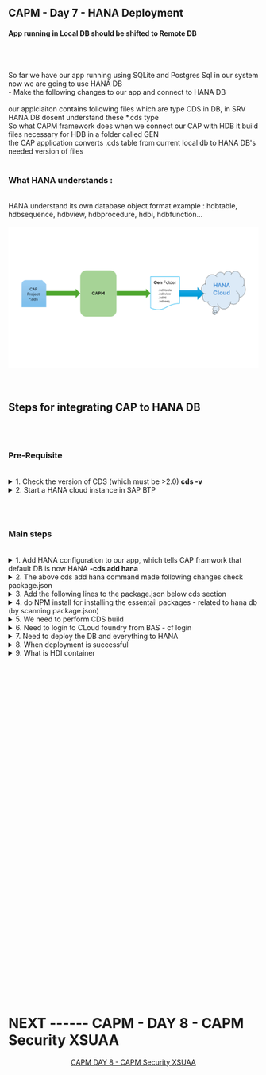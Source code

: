 ## CAPM - Day 7 - HANA Deployment

#### App running in Local DB should be shifted to Remote DB

</br>
</br>

So far we have our app running using SQLite and Postgres Sql in our system now we are going to use HANA DB 
</br> - Make the following changes to our app and connect to HANA DB 
</br>
</br>
our applciaiton contains following files which are type CDS in DB, in SRV HANA DB dosent understand these *.cds type 
</br>
So what CAPM framework does when we connect our CAP with HDB it build files necessary for HDB in a folder called GEN
</br> the CAP application converts .cds table from current local db to HANA DB's needed version of files
</br>
</br>

### What HANA understands :
</br>
HANA understand its own database object format example : hdbtable, hdbsequence, hdbview, hdbprocedure, hdbi, hdbfunction...
</br>
</br>
<img src="./files/design-hana.png" > 
</br>
</br>
</br>

## Steps for integrating CAP to HANA DB
</br>
</br>

### Pre-Requisite
</br>

<details>
<summary> 1. Check the version of CDS (which must be >2.0) <b> cds -v </b> </summary>
</br>
</br>
<img src="./files/capmd7-0.png" > 
</br>
</br>
</details>

<details>
<summary> 2. Start a HANA cloud instance in SAP BTP </summary>
</br>
<img src="./files/capmd7-1.png" > 
</br>
<img src="./files/capmd7-2.png" >
</br>
</br>
</details>

</br></br>

### Main steps 
</br>

<details>
<summary> 1. Add HANA configuration to our app, which tells CAP framwork that default DB is now HANA <b> -cds add hana </b> </summary>

</br>
</br>

```bat
-cds add hana 
```

</br>
</br>
<img src="./files/capmd7-3.png" >
</br>
</details>

<details>
<summary> 2. The above cds add hana command made following changes check package.json  </summary>
</br>
</br>
<img src="./files/capmd7-4.png" >
</br>
<img src="./files/capmd7-5.png" >
</br>
</br>
</details>

<details>
<summary> 3. Add the following lines to the package.json below cds section  </summary>
</br>
</br>
<img src="./files/capmd7-6.png" >
</br>

```json
  "hana":{
    "deploy-format":"hdbtable"
  }
```
</br>
</br>
</details>

<details>
<summary> 4. do NPM install for installing the essentail packages - related to hana db (by scanning package.json) </summary>
</br>
</br>
<img src="./files/capmd7-7.png" >
</br>
</br>
</details>

<details>
<summary> 5. We need to perform CDS build </summary>
</br>

This build creation will create GEN folder in our app directory for integrating to HANA DB 
</br> and create all the hana specific files which will be deployed to HANA cloud
</br>
</br>

```bat
cds build --production
```

</br>
</br>

Cds build command execution 
</br>
</br>
<img src="./files/capmd7-8a.png" >
</br>
<img src="./files/capmd7-8b.png" >
</br>
</br>

After creating build - Gen folder in APP directory (GEN - Generated) 
</br>
</br>
<img src="./files/capmd7-9.png" >
</br>
</br>
</details>

<details>
<summary> 6. Need to login to CLoud foundry from BAS - cf login </summary>
</br>
</br>
<img src="./files/capmd7-10a.png" >
</br>
<img src="./files/capmd7-10b.png" >
</br>
<img src="./files/capmd7-10cd.png" >
</br>
</br>
</details>

<details>
<summary> 7. Need to deploy the DB and everything to HANA  </summary>
</br>
</br>
all generated files will be deployed to HANA using the command  <b>  cds deploy --to hana:dante </b>
</br>
</br>

```bat
cds deploy --to hana:<DB name>
```

</br>
</br>

> This command execution will take some tiem to complete

</br>
</br>
<a href="https://github.com/Octavius-Dante/Tetra_Proxima/blob/main/CAPM-DAY-7/error-log-HDB.txt"> CDS Deploy - Error Log Sample </a>
</br>
</br>
<a href="https://github.com/Octavius-Dante/Tetra_Proxima/blob/main/CAPM-DAY-7/success-log-HDB.txt"> CDS Deploy - Success Log Sample </a>
</br>
</br>

Error log and success log are shared for your reference in case of any error - there will be manys errors listed 
</br> - you can check the file and search for error and understand why error occured - mostly errros will be descriptive and understandable 

</br>
</br>

## delete all csv files in the project and add the files shared here and deploy 
## these are HANA specifc files which will work properly when deploying  

</br>
</br>
<a href="https://github.com/Octavius-Dante/Tetra_Proxima/tree/main/CAPM-DAY-7/hanacsv"> HANA CSV Folder </a>
</br>
</br>
<a href="https://github.com/Octavius-Dante/Tetra_Proxima/tree/main/CAPM-DAY-7/hanacsv.zip"> HANA CSV.zip file  </a>
</br>
</br>

</br>
</br>
<img src="./files/capmd7-11a.png" >

</br>
</br>
</details>


<details>
<summary> 8. When deployment is successful </summary>
</br>

IF deployment worked well a new file calle <b>cdsrc-private.json</b> gets created automatically.
</br> this file contain the information about which container in SAP BTP HANA Cloud to connect to.
</br> and private key is stored in this file.

</br>
</br>
<img src="./files/capmd7-11b.png" >
</br>
<img src="./files/capmd7-11c.png" >
</br>
<img src="./files/capmd7-11d.png" >
</br>
<img src="./files/capmd7-11e.png" >
</br>
</details>
	
<details>
<summary> 9. What is HDI container </summary>
</br>
</br>
	HDI container is a databsae inside a database (HDB), 
</br> this is designed to avoid problems and conflict between data operations in database objects 
</br> when multiple developers are working with same object. 

</br>
</br>
 
</br>	
</br>
</details>


<!--

</br>
</br>

``` cds 
	


``` 

</br>
</br>
<img src="./files/capmd7-1.png" >
</br>
</br>

## MyService.js 
</br>
</br>

```js



```
</br>
<img src="./files/capmd7-2.png" >
</br>
</br>



<details>
<summary> <b> ALL CODE CHANGES - TODAY SESSION </b> </summary>
</br>
</br>

</br>
</br>

</br>
</br>
</details>


-->

</br>
</br>
</br>
</br>
</br>
</br>
</br>
</br>
</br>
</br>
</br>
</br>
</br>
</br>
</br>
</br>
</br>
</br>
</br>
</br>
</br>
</br>
</br>
</br>
</br>
</br>
</br>
</br>
</br>
</br>
</br>
</br>


</br>
</br>
</br>
</br>
</br>
</br>
</br>
</br>

# NEXT ------ CAPM - DAY 8 - CAPM Security XSUAA

<p align="center"> 
<a href="https://github.com/Octavius-Dante/Tetra_Proxima/tree/main/CAPM-DAY-8"> CAPM DAY 8 - CAPM Security XSUAA</a> 
</p>

